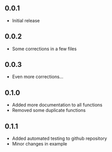 ## 0.0.1

* Initial release

## 0.0.2

* Some corrections in a few files

## 0.0.3

* Even more corrections...

## 0.1.0

* Added more documentation to all functions
* Removed some duplicate functions

## 0.1.1

* Added automated testing to github repository
* Minor changes in example

